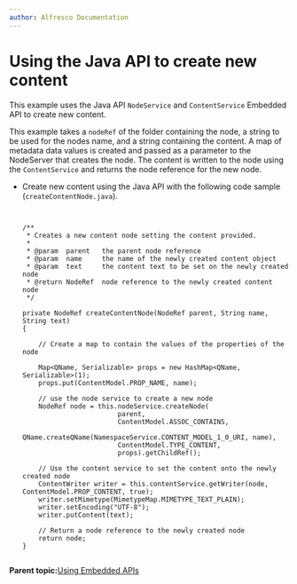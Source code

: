 ```yaml
---
author: Alfresco Documentation
---
```


# Using the Java API to create new content

This example uses the Java API `NodeService` and `ContentService` Embedded API to create new content.

This example takes a `nodeRef` of the folder containing the node, a string to be used for the nodes name, and a string containing the content. A map of metadata data values is created and passed as a parameter to the NodeServer that creates the node. The content is written to the node using the `ContentService` and returns the node reference for the new node.

-   Create new content using the Java API with the following code sample \(`createContentNode.java`\).

    ```
    
    
    /**
     * Creates a new content node setting the content provided.
     *
     * @param  parent   the parent node reference
     * @param  name     the name of the newly created content object
     * @param  text     the content text to be set on the newly created node
     * @return NodeRef  node reference to the newly created content node
     */
     
    private NodeRef createContentNode(NodeRef parent, String name, String text)
    {
    
        // Create a map to contain the values of the properties of the node
            
        Map<QName, Serializable> props = new HashMap<QName, Serializable>(1);
        props.put(ContentModel.PROP_NAME, name);  
    
        // use the node service to create a new node
        NodeRef node = this.nodeService.createNode(
                            parent, 
                            ContentModel.ASSOC_CONTAINS, 
                            QName.createQName(NamespaceService.CONTENT_MODEL_1_0_URI, name),
                            ContentModel.TYPE_CONTENT, 
                            props).getChildRef();
                            
        // Use the content service to set the content onto the newly created node
        ContentWriter writer = this.contentService.getWriter(node, ContentModel.PROP_CONTENT, true);
        writer.setMimetype(MimetypeMap.MIMETYPE_TEXT_PLAIN);
        writer.setEncoding("UTF-8");
        writer.putContent(text);
        
        // Return a node reference to the newly created node
        return node;
    }    
    
    
    ```


**Parent topic:**[Using Embedded APIs](../concepts/serv-api-embedded-about.md)

